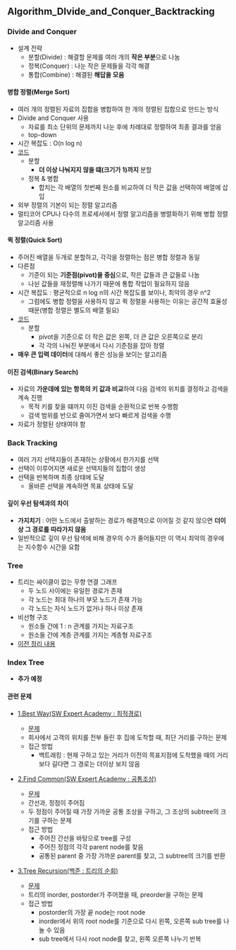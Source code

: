 ## Algorithm_DIvide_and_Conquer_Backtracking

### Divide and Conquer
- 설계 전략
  - 분할(Divide) : 해결할 문제를 여러 개의 **작은 부분**으로 나눔
  - 정복(Conquer) : 나눈 작은 문제들을 각각 해결
  - 통합(Combine) : 해결된 **해답을 모음**
  
#### 병합 정렬(Merge Sort)
- 여러 개의 정렬된 자료의 집합을 병합하여 한 개의 정렬된 집합으로 만드는 방식
- Divide and Conquer 사용
  - 자료를 최소 단위의 문제까지 나눈 후에 차례대로 정렬하여 최종 결과를 얻음
  - top-down
- 시간 복잡도 : O(n log n)
- [코드](https://github.com/KimUJin3359/Algorithm_DIvide_and_Conquer_Backtracking/blob/master/MergeSort/MergeSort/main.cpp)
  - 분할
    - **더 이상 나눠지지 않을 떄(크기가 1)까지** 분할
  - 정복 & 병합
    - 합치는 각 배열의 첫번째 원소를 비교하여 더 작은 값을 선택하여 배열에 삽입
- 외부 정렬의 기본이 되는 정렬 알고리즘
- 멀티코어 CPU나 다수의 프로세서에서 정렬 알고리즘을 병렬화하기 위해 병합 정렬 알고리즘 사용    

#### 퀵 정렬(Quick Sort)
- 주어진 배열을 두개로 분할하고, 각각을 정렬하는 점은 병합 정렬과 동일
- 다른점
  - 기준이 되는 **기준점(pivot)을 중심**으로, 작은 값들과 큰 값들로 나눔
  - 나뉜 값들을 재정렬해 나가기 때문에 통합 작업이 필요하지 않음
- 시간 복잡도 : 평균적으로 n log n의 시간 복잡도를 보이나, 최악의 경우 n^2
  - 그럼에도 병합 정렬을 사용하지 않고 퀵 정렬을 사용하는 이유는 공간적 효율성 때문(병합 정렬은 별도의 배열 필요)
- [코드](https://github.com/KimUJin3359/Algorithm_DIvide_and_Conquer_Backtracking/blob/master/QuickSort/QuickSort/main.cpp)  
  - 분할
    - pivot을 기준으로 더 작은 값은 왼쪽, 더 큰 값은 오른쪽으로 분리
    - 각 각의 나눠진 부분에서 다시 기준점을 잡아 정렬
- **매우 큰 입력 데이터**에 대해서 좋은 성능을 보이는 알고리즘

#### 이진 검색(Binary Search)
- 자료의 **가운데에 있는 항목의 키 값과 비교**하여 다음 검색의 위치를 결정하고 검색을 계속 진행
  - 목적 키를 찾을 떄까지 이진 검색을 순환적으로 반복 수행함
  - 검색 범위를 반으로 줄여가면서 보다 빠르게 검색을 수행
- 자료가 정렬된 상태여야 함  

### Back Tracking
- 여러 가지 선택지들이 존재하는 상황에서 한가지를 선택
- 선택이 이루어지면 새로운 선택지들의 집합이 생성
- 선택을 반복하며 최종 상태에 도달
  - 올바른 선택을 계속하면 목표 상태에 도달

#### 깊이 우선 탐색과의 차이
- **가지치기** : 어떤 노드에서 출발하는 경로가 해결책으로 이어질 것 같지 않으면 **더이상 그 경로를 따라가지 않음**
- 일반적으로 깊이 우선 탐색에 비해 경우의 수가 줄어들지만 이 역시 최악의 경우에는 지수함수 시간을 요함

### Tree
- 트리는 싸이클이 없는 무향 연결 그래프
  - 두 노드 사이에는 유일한 경로가 존재
  - 각 노드는 최대 하나의 부모 노드가 존재 가능
  - 각 노드는 자식 노드가 없거나 하나 이상 존재
- 비선형 구조
  - 원소들 간에 1 : n 관계를 가지는 자료구조
  - 원소들 간에 계층 관계를 가지는 계층형 자료구조
- [이전 정리 내용](https://github.com/KimUJin3359/Algorithm_List-Tree#%ED%8A%B8%EB%A6%AC)

### Index Tree
- **추가 예정**

#### 관련 문제    
- [1.Best Way(SW Expert Academy : 최적경로)](https://github.com/KimUJin3359/Algorithm_DIvide_and_Conquer_Backtracking/blob/master/BestWay/BestWay/main.cpp)
  - [문제](https://swexpertacademy.com/main/talk/solvingClub/problemView.do?solveclubId=AXc2524K9JYDFAWs&contestProbId=AV15OZ4qAPICFAYD&probBoxId=AXfMntvaYoMDFAUO&type=PROBLEM&problemBoxTitle=Day+11%28Divide+and+Conquer+%26+BackTracking%29&problemBoxCnt=2)
  - 회사에서 고객의 위치를 전부 들린 후 집에 도착할 때, 최단 거리를 구하는 문제
  - 접근 방법
    - 백트래킹 : 현재 구하고 있는 거리가 이전의 목표지점에 도착했을 때의 거리보다 길다면 그 경로는 더이상 보지 않음
- [2.Find Common(SW Expert Academy : 공통조상)](https://github.com/KimUJin3359/Algorithm_DIvide_and_Conquer_Backtracking/blob/master/FindCommon/FindCommon/main.cpp)
  - [문제](https://swexpertacademy.com/main/talk/solvingClub/problemView.do?solveclubId=AXc2524K9JYDFAWs&contestProbId=AV15PTkqAPYCFAYD&probBoxId=AXfMntvaYoMDFAUO&type=PROBLEM&problemBoxTitle=Day+11%28Divide+and+Conquer+%26+BackTracking%29&problemBoxCnt=2)
  - 간선과, 정점이 주어짐
  - 두 정점이 주어질 때 가장 가까운 공통 조상을 구하고, 그 조상의 subtree의 크기를 구하는 문제
  - 접근 방법
    - 주어진 간선을 바탕으로 tree를 구성
    - 주어진 정점의 각각 parent node를 찾음
    - 공통된 parent 중 가장 가까운 parent를 찾고, 그 subtree의 크기를 반환

- [3.Tree Recursion(백준 : 트리의 순회)](https://github.com/KimUJin3359/Algorithm_DIvide_and_Conquer_Backtracking/blob/master/TreeRecursion/TreeRecursion/main.cpp)
  - [문제](https://www.acmicpc.net/problem/2263)
  - 트리의 inorder, postorder가 주어졌을 때, preorder을 구하는 문제
  - 접근 방법
    - postorder의 가장 끝 node는 root node
    - inorder에서 위의 root node를 기준으로 다시 왼쪽, 오른쪽 sub tree를 나눌 수 있음
    - sub tree에서 다시 root node를 찾고, 왼쪽 오른쪽 나누기 반복
